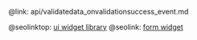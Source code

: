 @link: api/validatedata_onvalidationsuccess_event.md

@seolinktop: [ui widget library](https://webix.com)
@seolink: [form widget](https://webix.com/widget/form/)